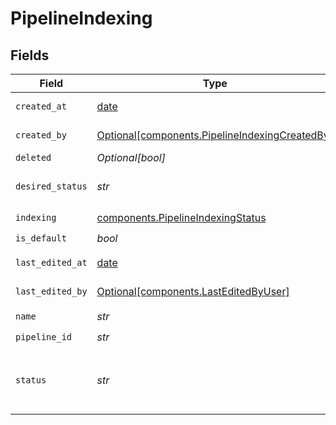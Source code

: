 # PipelineIndexing


## Fields

| Field                                                                                                      | Type                                                                                                       | Required                                                                                                   | Description                                                                                                |
| ---------------------------------------------------------------------------------------------------------- | ---------------------------------------------------------------------------------------------------------- | ---------------------------------------------------------------------------------------------------------- | ---------------------------------------------------------------------------------------------------------- |
| `created_at`                                                                                               | [date](https://docs.python.org/3/library/datetime.html#date-objects)                                       | :heavy_check_mark:                                                                                         | Datetime object, specifies when the pipeline was created                                                   |
| `created_by`                                                                                               | [Optional[components.PipelineIndexingCreatedBy]](../../models/components/pipelineindexingcreatedby.md)     | :heavy_minus_sign:                                                                                         | The user who created the pipeline.                                                                         |
| `deleted`                                                                                                  | *Optional[bool]*                                                                                           | :heavy_minus_sign:                                                                                         | Soft deletion of pipelines                                                                                 |
| `desired_status`                                                                                           | *str*                                                                                                      | :heavy_check_mark:                                                                                         | Desired status of a pipeline. This string is either 'DEPLOYED' or  'UNDEPLOYED'.                           |
| `indexing`                                                                                                 | [components.PipelineIndexingStatus](../../models/components/pipelineindexingstatus.md)                     | :heavy_check_mark:                                                                                         | N/A                                                                                                        |
| `is_default`                                                                                               | *bool*                                                                                                     | :heavy_check_mark:                                                                                         | Pipeline is set to default                                                                                 |
| `last_edited_at`                                                                                           | [date](https://docs.python.org/3/library/datetime.html#date-objects)                                       | :heavy_minus_sign:                                                                                         | Datetime object, specifies when the pipeline was edited                                                    |
| `last_edited_by`                                                                                           | [Optional[components.LastEditedByUser]](../../models/components/lasteditedbyuser.md)                       | :heavy_minus_sign:                                                                                         | The user who last edited the pipeline.                                                                     |
| `name`                                                                                                     | *str*                                                                                                      | :heavy_check_mark:                                                                                         | Name of the pipeline                                                                                       |
| `pipeline_id`                                                                                              | *str*                                                                                                      | :heavy_check_mark:                                                                                         | Unique identifier of a pipeline                                                                            |
| `status`                                                                                                   | *str*                                                                                                      | :heavy_check_mark:                                                                                         | Status of a pipeline. This string can be: 'DEPLOYED', 'UNDEPLOYED', 'DEPLOYMENT_IN_PROGRESS', and the like |